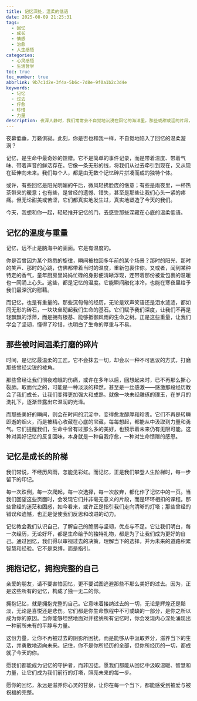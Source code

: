 ```yaml
---
title: 记忆深处，温柔的低语
date: 2025-08-09 21:25:31
tags:
  - 回忆
  - 成长
  - 情感
  - 治愈
  - 人生感悟
categories:
  - 心灵感悟
  - 生活哲学
toc: true
toc_number: true
abbrlink: 9b7c1d2e-3f4a-5b6c-7d8e-9f0a1b2c3d4e
keywords:
  - 记忆
  - 过去
  - 疗愈
  - 珍惜
  - 力量
description: 夜深人静时，我们常常会不自觉地沉浸在回忆的海洋里。那些或甜或涩的片段，如同散落在生命旅途中的珍珠，串联起我们独一无二的过往。本文将带你一同探索记忆的温度与重量，感受时间如何温柔打磨那些碎片，并从中汲取成长的力量，最终学会拥抱完整的自己。
---
```


夜幕低垂，万籁俱寂。此刻，你是否也和我一样，不自觉地陷入了回忆的温柔漩涡？

记忆，是生命中最奇妙的馈赠。它不是简单的事件记录，而是带着温度、带着气味、带着声音的鲜活存在。它像一条无形的线，将我们从过去牵引到现在，又从现在延伸向未来。我们每个人，都是由无数个记忆碎片拼凑而成的独特个体。

或许，有些回忆是阳光明媚的午后，微风轻拂脸庞的惬意；有些是雨夜里，一杯热茶带来的暖意；也有些，是曾经的遗憾、错失，甚至是那些让我们心头一紧的疼痛。但无论甜美或苦涩，它们都真实地发生过，真实地塑造了今天的我们。

今天，我想和你一起，轻轻推开记忆的门，去感受那些深藏在心底的温柔低语。

## 记忆的温度与重量

记忆，远不止是脑海中的画面。它是有温度的。

你是否曾因为某个熟悉的旋律，瞬间被拉回多年前的某个场景？那时的阳光、那时的笑声、那时的心跳，仿佛都带着当时的温度，重新包裹住你。又或者，闻到某种特定的香气，童年厨房里妈妈忙碌的身影便清晰浮现，连带着那份被爱包裹的温暖也一同涌上心头。这些，都是记忆的温度。它能瞬间融化冰冷，也能在寒夜里给予我们最深沉的慰藉。

而记忆，也是有重量的。那些沉甸甸的经历，无论是欢声笑语还是泪水涟涟，都如同无形的砖石，一块块垒砌起我们生命的基石。它们赋予我们深度，让我们不再是轻飘飘的浮萍，而是拥有根基、能够抵御风雨的生命之树。正是这些重量，让我们学会了坚韧，懂得了珍惜，也明白了生命的厚重与不易。

## 那些被时间温柔打磨的碎片

时间，是记忆最温柔的工匠。它不会抹去一切，却会以一种不可思议的方式，打磨那些曾经尖锐的棱角。

那些曾经让我们彻夜难眠的伤痛，或许在多年以后，回想起来时，已不再那么撕心裂肺。取而代之的，可能是一种淡淡的释然，甚至是一丝感激——感激那段经历教会了我们成长，让我们变得更加强大和成熟。就像一块未经雕琢的璞玉，在岁月的洗礼下，逐渐显露出它温润的光泽。

而那些美好的瞬间，则会在时间的沉淀中，变得愈发醇厚和珍贵。它们不再是转瞬即逝的烟火，而是被精心收藏在心底的宝藏，每每想起，都能从中汲取到力量和勇气。它们提醒我们，生命中曾有过那么多的美好，也预示着未来仍有无限可能。这种对美好记忆的反复回味，本身就是一种自我疗愈，一种对生命馈赠的感恩。

## 记忆是成长的阶梯

我们常说，不经历风雨，怎能见彩虹。而记忆，正是我们攀登人生阶梯时，每一步留下的印记。

每一次跌倒，每一次爬起，每一次选择，每一次放弃，都化作了记忆中的一页。当我们回望这些页面时，会发现它们并非毫无意义的片段，而是环环相扣的课程。那些曾经的迷茫和困惑，如今看来，或许正是指引我们走向清晰的灯塔；那些曾经的错误和遗憾，也正是促使我们反思和改进的动力。

记忆教会我们认识自己，了解自己的脆弱与坚韧，优点与不足。它让我们明白，每一次经历，无论好坏，都是生命给予的独特礼物，都是为了让我们成为更好的自己。通过回忆，我们得以审视过去的决策，理解当下的选择，并为未来的道路积累智慧和经验。它不是束缚，而是指引。

## 拥抱记忆，拥抱完整的自己

亲爱的朋友，请不要害怕回忆，更不要试图逃避那些不那么美好的过去。因为，正是这些所有的记忆，构成了独一无二的你。

拥抱记忆，就是拥抱完整的自己。它意味着接纳过去的一切，无论是辉煌还是黯淡，无论是喜悦还是悲伤。它们都是你生命旅程中不可或缺的一部分，是你之所以成为你的原因。当你能够坦然地面对并接纳所有记忆时，你会发现内心深处涌现出一种前所未有的平静与力量。

这份力量，让你不再被过去的阴影所困扰，而是能够从中汲取养分，滋养当下的生活，并勇敢地迈向未来。记住，你不是你所经历的全部，但你所经历的一切，都成就了今天的你。

愿我们都能成为记忆的守护者，而非囚徒。愿我们都能从回忆中汲取温暖、智慧和力量，让它们成为我们前行的灯塔，照亮未来的每一步。

愿你的回忆，永远是滋养你心灵的甘泉，让你在每一个当下，都能感受到被爱与被祝福的完整。
